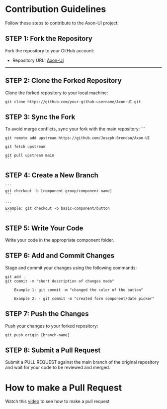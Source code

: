# Contribution Guidelines

Follow these steps to contribute to the Axon-UI project:


## STEP 1: Fork the Repository
Fork the repository to your GitHub account:
- Repository URL: [Axon-UI](https://github.com/Joseph-Brendan/Axon-UI)

---

## STEP 2: Clone the Forked Repository
Clone the forked repository to your local machine:
```
git clone https://github.com/your-github-username/Axon-UI.git
```

## STEP 3: Sync the Fork

To avoid merge conflicts, sync your fork with the main repository:
    ```
    
    git remote add upstream https://github.com/Joseph-Brendan/Axon-UI

    git fetch upstream

    git pull upstream main
    ```

## STEP 4: Create a New Branch
    
    ```
    git checkout -b [component-group/component-name]
    ```
    
    ```
    Example: git checkout -b basic-component/button
    ```


## STEP 5: Write Your Code
Write your code in the appropriate component folder.

## STEP 6: Add and Commit Changes
Stage and commit your changes using the following commands:
```
git add .
git commit -m "short description of changes made"
```
```
    Example 1: git commit -m "changed the color of the button"

    Example 2: - git commit -m "created form component/date picker"
```



## STEP 7: Push the Changes
Push your changes to your forked repository:

```
git push origin [branch-name]
```

    
## STEP 8: Submit a Pull Request
Submit a PULL REQUEST against the main branch of the original repository and wait for your code to be reviewed and merged.



# How to make a Pull Request 
Watch this [video](https://www.loom.com/share/eabcaed644b54b0ea7040c7ac27c40a9?sid=2c17e302-ce7d-40c2-a9d4-ef9f09281609) to see how to make a pull request 





